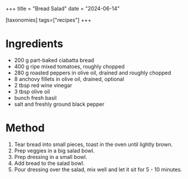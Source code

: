 +++
title = "Bread Salad"
date = "2024-06-14"

[taxonomies]
tags=["recipes"]
+++

# Ingredients

* 200 g part-baked ciabatta bread
* 400 g ripe mixed tomatoes, roughly chopped
* 280 g roasted peppers in olive oil, drained and roughly chopped
* 8 anchovy fillets in olive oil, drained, optional
* 2 tbsp red wine vinegar
* 3 tbsp olive oil
* bunch fresh basil
* salt and freshly ground black pepper

# Method

1. Tear bread into small pieces, toast in the oven until lightly brown.
2. Prep veggies in a big salad bowl.
3. Prep dressing in a small bowl.
4. Add bread to the salad bowl.
5. Pour dressing over the salad, mix well and let it sit for 5 - 10 minutes.
